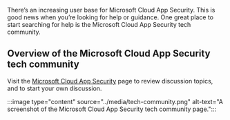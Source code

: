There’s an increasing user base for Microsoft Cloud App Security. This is good news when you’re looking for help or guidance. One great place to start searching for help is the Microsoft Cloud App Security tech community. 

## Overview of the Microsoft Cloud App Security tech community

Visit the [Microsoft Cloud App Security](https://techcommunity.microsoft.com/t5/microsoft-cloud-app-security/bd-p/MicrosoftCloudAppSecurity) page to review discussion topics, and to start your own discussion. 

:::image type="content" source="../media/tech-community.png" alt-text="A screenshot of the Microsoft Cloud App Security tech community page.":::
